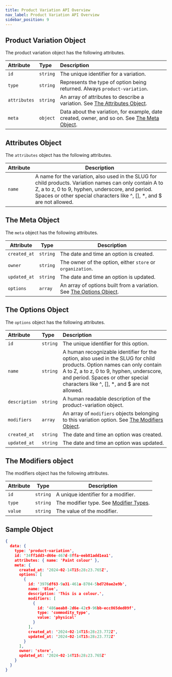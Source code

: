 ```yaml
---
title: Product Variation API Overview
nav_label: Product Variation API Overview
sidebar_position: 9
---
```


## Product Variation Object

The product variation object has the following attributes.

| Attribute    | Type | Description                                                                                          |
|:-------------| :--- |:-----------------------------------------------------------------------------------------------------|
| `id`         | `string` | The unique identifier for a variation.                                                               |
| `type`       | `string` | Represents the type of option being returned.  Always `product-variation`.                           |
| `attributes` | `string` | An array of attributes to describe a variation. See [The Attributes Object](#the-attributes-object). |
| `meta` | `object` | Data about the variation, for example, date created, owner, and so on. See [The Meta Object](#the-meta-object).

## Attributes Object

The `attributes` object has the following attributes.

| Attribute    | Description                                                                                                                                                                                                                           |
|--------------|---------------------------------------------------------------------------------------------------------------------------------------------------------------------------------------------------------------------------------------|
| `name`       | A name for the variation, also used in the SLUG for child products. Variation names can only contain A to Z, a to z, 0 to 9, hyphen, underscore, and period. Spaces or other special characters like ^, [], *, and $ are not allowed. |

## The Meta Object

The `meta` object has the following attributes.

| Attribute    | Type     | Description                                                                                |
|--------------|----------|--------------------------------------------------------------------------------------------|
| `created_at` | `string` | The date and time an option is created.                                                    |
| `owner`      | `string` | The owner of the option, either `store` or `organization`.                                 |
| `updated_at` | `string` | The date and time an option is updated.                                                    |
| `options`    | `array`  | An array of options built from a variation. See [The Options Object](#the-options-object). | 

## The Options Object

The `options` object has the following attributes.

| Attribute | Type     | Description                                                                                                                                                                                                                                              |
| :--- |:---------|:---------------------------------------------------------------------------------------------------------------------------------------------------------------------------------------------------------------------------------------------------------|
| `id` | `string` | The unique identifier for this option.                                                                                                                                                                                                                   |
|  `name` | `string` | A human recognizable identifier for the option, also used in the SLUG for child products. Option names can only contain A to Z, a to z, 0 to 9, hyphen, underscore, and period. Spaces or other special characters like ^, [], *, and $ are not allowed. |
|  `description` | `string` | A human readable description of the product-variation object.                                                                                                                                                                                            |
| `modifiers` | `array`  | An array of `modifiers` objects belonging to this variation option. See [The Modifiers Object](#the-modifiers-object).                                                                                                                                   |
| `created_at` | `string` | The date and time an option was created.                                                                                                                                                                                                                 |
| `updated_at` | `string`  | The date and time an option was updated.                                                                                                                                                                                                                 | 

## The Modifiers object

The modifiers object has the following attributes.

| Attribute | Type     | Description                                                                                                                              |
|-----------|----------|------------------------------------------------------------------------------------------------------------------------------------------|
| `id`      | `string` | A unique identifier for a modifier.                                                                                                      |
| `type`    | `string` | The modifier type. See [Modifier Types](/docs/pxm/products/pxm-product-variations/pxm-variation-modifiers-api/modifiers#modifier-types). |
| `value`   | `string` | The value of the modifier.                                                                                                               |
## Sample Object

```json
{
  data: {
    type: 'product-variation',
    id: '34ff1dd3-d66e-467d-8ffa-eeb81add1ea1',
    attributes: { name: 'Paint colour' },
    meta: {
      created_at: '2024-02-14T15:28:23.765Z',
      options: [
        {
          id: '3976df63-9a31-461a-8704-5bd720ae2e9b',
          name: 'Blue',
          description: 'This is a colour.',
          modifiers: [
            {
              id: '486aeab8-2d6e-42c9-96bb-ecc865ded09f',
              type: 'commodity_type',
              value: 'physical'
            }
          ],
          created_at: '2024-02-14T15:28:23.772Z',
          updated_at: '2024-02-14T15:28:23.772Z'
        }
      ],
      owner: 'store',
      updated_at: '2024-02-14T15:28:23.765Z'
    }
  }
}

```
